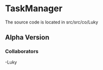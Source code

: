 # TaskManager

The source code is located in src/src/co/Luky

## Alpha Version
### Collaborators
-Luky
